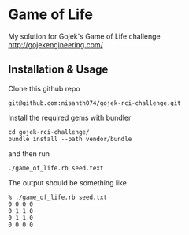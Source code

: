 # Game of Life

My solution for Gojek's Game of Life challenge http://gojekengineering.com/

## Installation & Usage

Clone this github repo

```
git@github.com:nisanth074/gojek-rci-challenge.git
```

Install the required gems with bundler

```
cd gojek-rci-challenge/
bundle install --path vendor/bundle
```

and then run

```
./game_of_life.rb seed.text
```

The output should be something like

```
% ./game_of_life.rb seed.txt
0 0 0 0
0 1 1 0
0 1 1 0
0 0 0 0
```